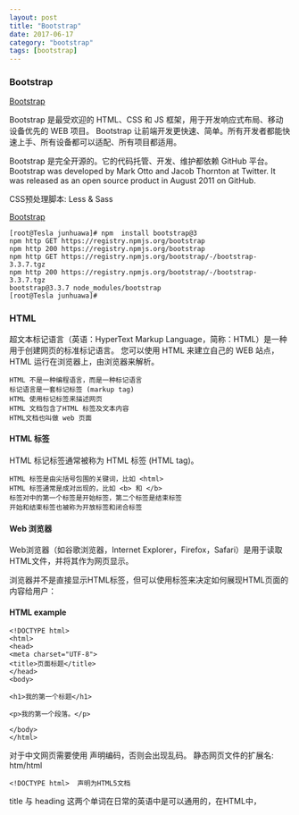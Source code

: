 ```yaml
---
layout: post
title: "Bootstrap"
date: 2017-06-17
category: "bootstrap"
tags: [bootstrap]
---
```

### Bootstrap

[Bootstrap](http://v3.bootcss.com/)

Bootstrap 是最受欢迎的 HTML、CSS 和 JS 框架，用于开发响应式布局、移动设备优先的 WEB 项目。
Bootstrap
让前端开发更快速、简单。所有开发者都能快速上手、所有设备都可以适配、所有项目都适用。

Bootstrap 是完全开源的。它的代码托管、开发、维护都依赖 GitHub 平台。
Bootstrap was developed by Mark Otto and Jacob Thornton at Twitter. It was
released as an open source product in August 2011 on GitHub.

CSS预处理脚本: Less & Sass

[Bootstrap](http://getbootstrap.com/getting-started/#download)

    [root@Tesla junhuawa]# npm  install bootstrap@3
    npm http GET https://registry.npmjs.org/bootstrap
    npm http 200 https://registry.npmjs.org/bootstrap
    npm http GET https://registry.npmjs.org/bootstrap/-/bootstrap-3.3.7.tgz
    npm http 200 https://registry.npmjs.org/bootstrap/-/bootstrap-3.3.7.tgz
    bootstrap@3.3.7 node_modules/bootstrap
    [root@Tesla junhuawa]# 

### HTML

超文本标记语言（英语：HyperText Markup
Language，简称：HTML）是一种用于创建网页的标准标记语言。
您可以使用 HTML 来建立自己的 WEB 站点，HTML 运行在浏览器上，由浏览器来解析。

    HTML 不是一种编程语言，而是一种标记语言
    标记语言是一套标记标签 (markup tag)
    HTML 使用标记标签来描述网页
    HTML 文档包含了HTML 标签及文本内容
    HTML文档也叫做 web 页面

#### HTML 标签

HTML 标记标签通常被称为 HTML 标签 (HTML tag)。

    HTML 标签是由尖括号包围的关键词，比如 <html>
    HTML 标签通常是成对出现的，比如 <b> 和 </b>
    标签对中的第一个标签是开始标签，第二个标签是结束标签
    开始和结束标签也被称为开放标签和闭合标签

#### Web 浏览器

Web浏览器（如谷歌浏览器，Internet Explorer，Firefox，Safari）是用于读取HTML文件，并将其作为网页显示。

浏览器并不是直接显示HTML标签，但可以使用标签来决定如何展现HTML页面的内容给用户：

#### HTML example

    <!DOCTYPE html>
    <html>
    <head>
    <meta charset="UTF-8">
    <title>页面标题</title>
    </head>
    <body>
    
    <h1>我的第一个标题</h1>
    
    <p>我的第一个段落。</p>
    
    </body>
    </html>


对于中文网页需要使用 <meta charset="utf-8"> 声明编码，否则会出现乱码。
静态网页文件的扩展名: htm/html 

    <!DOCTYPE html>  声明为HTML5文档

title 与 heading 这两个单词在日常的英语中是可以通用的，在HTML中，<title>
指定整个网页的标题，并不显示在网页上，而显示在浏览器窗口的标题栏中。
而heading标签使一些文本突出显示在网页上。 

一个网页只能有一个\<title\>, 且只能出现在\<head\>和\<\/head\> 标签之间，而\<h1\>, 
\<h2\> 和\<h3\> 可以有任意多个，顺序也可以根据需要任意安排。

### Node.js

    Node.js 是一个基于 Chrome V8 引擎的 JavaScript 运行环境。
    Node.js 使用了一个事件驱动、非阻塞式 I/O 的模型，使其轻量又高效。
    Node.js 的包管理器 npm，是全球最大的开源库生态系统。 

    npm: node package manager


#### Container in Bootstrap

container is a container of row elements.

row elements are containers of columns (the docs call it grid system)

Also, container sets the content's margins dealing with the responsive behaviors of your layout.

Thus the container class is often used to create 'boxed' contents based on the style guidelines of the Bootstrap project.

If you want to go "out of the box" creating a full width grid you can use only row elements with columns inside (spanning the usual 12cols total).

https://stackoverflow.com/questions/19983857/when-should-i-use-container-and-row-in-twitter-bootstrap-3

[The Subtle Magic Behind Why the Bootstrap 3 Grid Works](http://www.helloerik.com/the-subtle-magic-behind-why-the-bootstrap-3-grid-works)

http://getbootstrap.com/css/

### Less

Less 是一门 CSS 预处理语言，它扩充了 CSS 语言，增加了诸如变量、混合（mixin）、函数等功能，让 CSS 更易维护、方便制作主题、扩充。

Less 可以运行在 Node、浏览器和 Rhino 平台上。网上有很多第三方工具帮助你编译 Less 源码。


### "jquery.min.css" vs "jquery.css"

The min version is minified, compressed. Functionally they should be identical. The minified version is smaller and downloads faster and should be used in production, but is unreadable and therefore bad during development.

#### Minification

Minification (also minimisation or minimization), in computer programming languages and especially JavaScript, is the process of removing all unnecessary characters from source code, without changing its functionality. These unnecessary characters usually include white space characters, new line characters, comments, and sometimes block delimiters, which are used to add readability to the code but are not required for it to execute.
